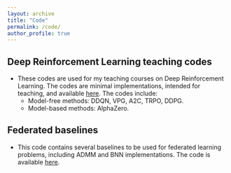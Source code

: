 ```yaml
---
layout: archive 
title: "Code" 
permalink: /code/ 
author_profile: true 
---
```


## Deep Reinforcement Learning teaching codes

* These codes are used for my teaching courses on Deep Reinforcement Learning. The codes are minimal implementations, intended for teaching, and available [here](https://github.com/jparras/drl_classes). The codes include:
    * Model-free methods: DDQN, VPG, A2C, TRPO, DDPG.
    * Model-based methods: AlphaZero.

## Federated baselines

* This code contains several baselines to be used for federated learning problems, including ADMM and BNN implementations. The code is available [here](https://github.com/jparras/fed-baselines).